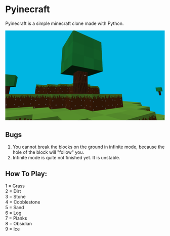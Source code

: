 # Pyinecraft

Pyinecraft is a simple minecraft clone made with Python.

<img src="iii.png" alt="iii"/>

## Bugs

1. You cannot break the blocks on the ground in infinite mode, because the hole of the block will "follow" you.
2. Infinite mode is quite not finished yet. It is unstable.
   
## How To Play:

1 = Grass <br>
2 = Dirt <br>
3 = Stone <br>
4 = Cobblestone <br>
5 = Sand <br>
6 = Log <br>
7 = Planks <br>
8 = Obsidian <br>
9 = Ice <br>
